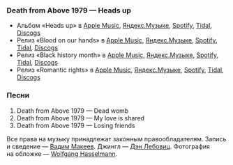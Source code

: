 ### Death from Above 1979 — Heads up

- Альбом «Heads up» в
  [Apple Music](https://music.apple.com/album/1437254107),
  [Яндекс.Музыке](https://music.yandex.ru/album/7795958),
  [Spotify](https://open.spotify.com/album/5G41GaQBdh2MxHUNz9iOHT),
  [Tidal](https://tidal.com/browse/album/95653305),
  [Discogs](https://www.discogs.com/master/89373)
- Релиз «Blood on our hands» в
  [Apple Music](https://music.apple.com/album/43468267),
  [Яндекс.Музыке](https://music.yandex.ru/album/178321),
  [Spotify](https://open.spotify.com/track/7aeLPLzp2EfDYUoJ59V1ui),
  [Tidal](https://tidal.com/browse/video/25025461),
  [Discogs](https://www.discogs.com/master/89370)
- Релиз «Black history month» в
  [Apple Music](https://music.apple.com//album/1107197756),
  [Яндекс.Музыке](https://music.yandex.ru/album/54913),
  [Spotify](https://open.spotify.com/track/48xhDkQEk2tMOkLkBMYzEG),
  [Tidal](https://tidal.com/browse/album/59738830),
  [Discogs](https://www.discogs.com/master/89369)
- Релиз «Romantic rights» в
  [Apple Music](https://music.apple.com/album/83172236),
  [Яндекс.Музыке](https://music.yandex.ru/album/54912/track/513190),
  [Spotify](https://open.spotify.com/track/2PKgrfkc1HRaN9FnGlz9o5),
  [Tidal](https://tidal.com/browse/album/291933),
  [Discogs](https://www.discogs.com/master/89376)

### Песни

1. Death from Above 1979 — Dead womb
2. Death from Above 1979 — My love is shared
3. Death from Above 1979 — Losing friends

Все права на музыку принадлежат законным правообладателям.
Запись и сведение — [Вадим Макеев](https://twitter.com/pepelsbey).
Джингл — [Дэн Лебовиц](https://www.youtube.com/channel/UC38A5qHrlc_Zgua7vL4b96w).
Фотография на обложке — [Wolfgang Hasselmann](https://unsplash.com/photos/igsKbSVC5g0).
